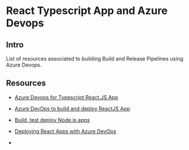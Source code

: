 # React Typescript App and Azure Devops

## Intro
List of resources associated to building Build and Release Pipelines using Azure Devops.

## Resources

* [Azure Devops for Typescript React.JS App](https://www.dotnetcurry.com/devops/1499/azure-devops-typescript-reactjs)
* [Azure DevOps to build and deploy ReactJS App](https://www.dotnetcurry.com/devops/1488/azure-devops-build-deploy-reactjs)

* [Build, test deploy Node.js apps](https://docs.microsoft.com/en-us/azure/devops/pipelines/ecosystems/javascript?view=azure-devops&tabs=code)

* [Deploying React Apps with Azure DevOps](https://devblogs.microsoft.com/premier-developer/deploying-react-apps-to-azure-with-azure-devops/)
* []()